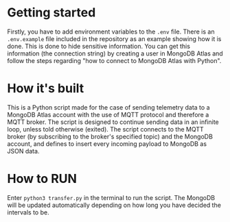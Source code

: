# Getting started

Firstly, you have to add environment variables to the `.env` file. There is an `.env.example` file included in the repository as an example showing how it is done. This is done to hide sensitive information. You can get this information (the connection string) by creating a user in MongoDB Atlas and follow the steps regarding "how to connect to MongoDB Atlas with Python". 

# How it's built

This is a Python script made for the case of sending telemetry data to a MongoDB Atlas account with the use of MQTT protocol and therefore a MQTT broker. The script is designed to continue sending data in an infinite loop, unless told otherwise (exited). The script connects to the MQTT broker (by subscribing to the broker's specified topic) and the MongoDB account, and defines to insert every incoming payload to MongoDB as JSON data.

# How to RUN

Enter `python3 transfer.py` in the terminal to run the script. The MongoDB will be updated automatically depending on how long you have decided the intervals to be.
